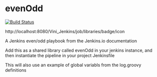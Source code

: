 # evenOdd
[![Build Status](http://localhost:8080/Vini_Jenkins/buildStatus/icon?job=libraries)](http://localhost:8080/Vini_Jenkins/job/libraries/)

http://localhost:8080/Vini_Jenkins/job/libraries/badge/icon

A Jenkins even/odd playbook from the Jenkins.io documentation

Add this as a shared library called evenOdd in your jenkins
instance, and then instantiate the pipeline in your project Jenkinsfile

This will also use an example of global variabls from the log.groovy
definitions
